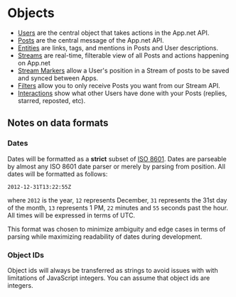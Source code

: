 # Objects

* [Users](user) are the central object that takes actions in the App.net API.
* [Posts](post) are the central message of the App.net API.
* [Entities](entities) are links, tags, and mentions in Posts and User descriptions.
* [Streams](stream) are real-time, filterable view of all Posts and actions happening on App.net
* [Stream Markers](stream_marker) allow a User's position in a Stream of posts to be saved and synced between Apps.
* [Filters](filter) allow you to only receive Posts you want from our Stream API.
* [Interactions](interactions) show what other Users have done with your Posts (replies, starred, reposted, etc).

## Notes on data formats

### Dates

Dates will be formatted as a **strict** subset of [ISO 8601](http://en.wikipedia.org/wiki/ISO_8601). Dates are parseable by almost any ISO 8601 date parser or merely by parsing from position. All dates will be formatted as follows:

`2012-12-31T13:22:55Z`

where `2012` is the year, `12` represents December, `31` represents the 31st day of the month, `13` represents 1 PM, `22` minutes and `55` seconds past the hour. All times will be expressed in terms of UTC.

This format was chosen to minimize ambiguity and edge cases in terms of parsing while maximizing readability of dates during
development.

### Object IDs

Object ids will always be transferred as strings to avoid issues with with limitations of JavaScript integers. You can assume that object ids are integers.

